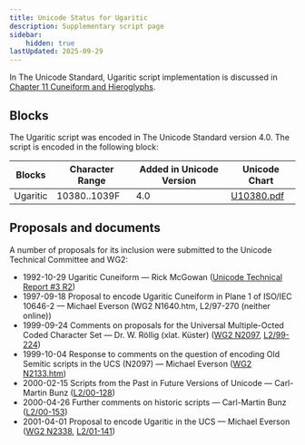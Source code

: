 ```yaml
---
title: Unicode Status for Ugaritic
description: Supplementary script page
sidebar:
    hidden: true
lastUpdated: 2025-09-29
---
```


In The Unicode Standard, Ugaritic script implementation is discussed in [Chapter 11 Cuneiform and Hieroglyphs](https://www.unicode.org/versions/latest/core-spec/chapter-11/#G26461).

## Blocks

The Ugaritic script was encoded in The Unicode Standard version 4.0. The script is encoded in the following block:

| Blocks  |  Character Range  |  Added in Unicode Version  |  Unicode Chart  |
| ------- | ----------------- | -------------------------- | --------------- |
| Ugaritic  |  10380..1039F  |  4.0  |  [U10380.pdf](http://www.unicode.org/charts/PDF/U10380.pdf)  |

## Proposals and documents

A number of proposals for its inclusion were submitted to the Unicode Technical Committee and WG2:
- 1992-10-29 Ugaritic Cuneiform — Rick McGowan ([Unicode Technical Report #3 R2](http://www.unicode.org/reports/tr3-2/))
- 1997-09-18 Proposal to encode Ugaritic Cuneiform in Plane 1 of ISO/IEC 10646-2 — Michael Everson (WG2 N1640.htm, L2/97-270 (neither online))
- 1999-09-24 Comments on proposals for the Universal Multiple-Octed Coded Character Set — Dr. W. Röllig (xlat. Küster) ([WG2 N2097](https://www.unicode.org/wg2/docs/n2097.pdf), [L2/99-224](http://www.unicode.org/cgi-bin/GetMatchingDocs.pl?L2/99-224))
- 1999-10-04 Response to comments on the question of encoding Old Semitic scripts in the UCS (N2097) — Michael Everson ([WG2 N2133.htm](https://www.unicode.org/wg2/docs/n2133.htm))
- 2000-02-15 Scripts from the Past in Future Versions of Unicode — Carl-Martin Bunz ([L2/00-128](http://www.unicode.org/cgi-bin/GetMatchingDocs.pl?L2/00-128))
- 2000-04-26 Further comments on historic scripts — Carl-Martin Bunz ([L2/00-153](http://www.unicode.org/cgi-bin/GetMatchingDocs.pl?L2/00-153))
- 2001-04-01 Proposal to encode Ugaritic in the UCS — Michael Everson ([WG2 N2338](https://www.unicode.org/wg2/docs/n2338.pdf), [L2/01-141](http://www.unicode.org/cgi-bin/GetMatchingDocs.pl?L2/01-141))
